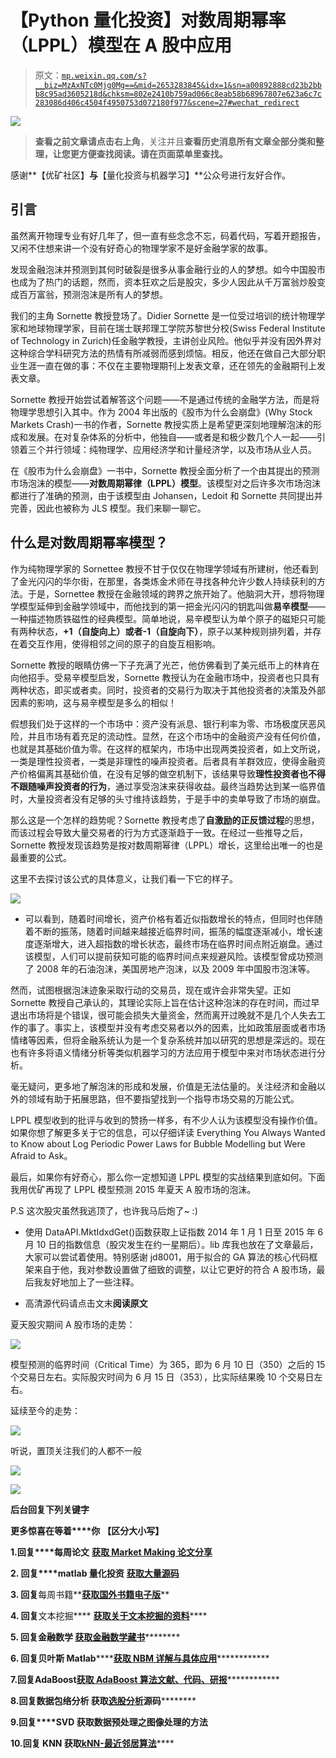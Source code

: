 # 【Python 量化投资】对数周期幂率（LPPL）模型在 A 股中应用

> 原文：[`mp.weixin.qq.com/s?__biz=MzAxNTc0Mjg0Mg==&mid=2653283845&idx=1&sn=a00892888cd23b2bbb8c95ad3605218d&chksm=802e2410b759ad066c8eab58b68967807e623a6c7c283086d406c4504f4950753d072180f977&scene=27#wechat_redirect`](http://mp.weixin.qq.com/s?__biz=MzAxNTc0Mjg0Mg==&mid=2653283845&idx=1&sn=a00892888cd23b2bbb8c95ad3605218d&chksm=802e2410b759ad066c8eab58b68967807e623a6c7c283086d406c4504f4950753d072180f977&scene=27#wechat_redirect)

![](img/a0bfde570bfadb777c6a122b770db628.png)

> ********查看之前文章请点击右上角********，关注并且******查看历史消息**************所有文章全部分类和整理，让您更方便查找阅读。请在页面菜单里查找。********

感谢**【优矿社区】**与**【量化投资与机器学习】**公众号进行友好合作。

## **引言**

虽然离开物理专业有好几年了，但一直有些念念不忘，码着代码，写着开题报告，又闲不住想来讲一个没有好奇心的物理学家不是好金融学家的故事。

发现金融泡沫并预测到其何时破裂是很多从事金融行业的人的梦想。如今中国股市也成为了热门的话题，然而，资本狂欢之后是股灾，多少人因此从千万富翁炒股变成百万富翁，预测泡沫是所有人的梦想。

我们的主角 Sornette 教授登场了。Didier Sornette 是一位受过培训的统计物理学家和地球物理学家，目前在瑞士联邦理工学院苏黎世分校(Swiss Federal Institute of Technology in Zurich)任金融学教授，主讲创业风险。他似乎并没有因外界对这种综合学科研究方法的热情有所减弱而感到烦恼。相反，他还在做自己大部分职业生涯一直在做的事：不仅在主要物理期刊上发表文章，还在领先的金融期刊上发表文章。

Sornette 教授开始尝试着解答这个问题——不是通过传统的金融学方法，而是将物理学思想引入其中。作为 2004 年出版的《股市为什么会崩盘》(Why Stock Markets Crash)一书的作者，Sornette 教授实质上是希望更深刻地理解泡沫的形成和发展。在对复杂体系的分析中，他独自——或者是和极少数几个人一起——引领着三个并行领域：纯物理学、应用经济学和计量经济学，以及市场从业人员。

在《股市为什么会崩盘》一书中，Sornette 教授全面分析了一个由其提出的预测市场泡沫的模型——**对数周期幂律（LPPL）模型**。该模型对之后许多次市场泡沫都进行了准确的预测，由于该模型由 Johansen，Ledoit 和 Sornette 共同提出并完善，因此也被称为 JLS 模型。我们来聊一聊它。

## **什么是对数周期幂率模型？**

作为纯物理学家的 Sornettee 教授不甘于仅仅在物理学领域有所建树，他还看到了金光闪闪的华尔街，在那里，各类炼金术师在寻找各种允许少数人持续获利的方法。于是，Sornettee 教授在金融领域的跨界之旅开始了。他脑洞大开，想将物理学模型延伸到金融学领域中，而他找到的第一把金光闪闪的钥匙叫做**易辛模型**——一种描述物质铁磁性的经典模型。简单地说，易辛模型认为单个原子的磁矩只可能有两种状态，**+1（自旋向上）**或者**-1（自旋向下）**，原子以某种规则排列着，并存在着交互作用，使得相邻之间的原子的自旋互相影响。

Sornette 教授的眼睛仿佛一下子充满了光芒，他仿佛看到了美元纸币上的林肯在向他招手。受易辛模型启发，Sornette 教授认为在金融市场中，投资者也只具有两种状态，即买或者卖。同时，投资者的交易行为取决于其他投资者的决策及外部因素的影响，这与易辛模型是多么的相似！

假想我们处于这样的一个市场中：资产没有派息、银行利率为零、市场极度厌恶风险，并且市场有着充足的流动性。显然，在这个市场中的金融资产没有任何价值，也就是其基础价值为零。在这样的框架内，市场中出现两类投资者，如上文所说，一类是理性投资者，一类是非理性的噪声投资者。后者具有羊群效应，使得金融资产价格偏离其基础价值，在没有足够的做空机制下，该结果导致**理性投资者也不得不跟随噪声投资者的行为**，通过享受泡沫来获得收益。最终当趋势达到某一临界值时，大量投资者没有足够的头寸维持该趋势，于是手中的卖单导致了市场的崩盘。

那么这是一个怎样的趋势呢？Sornette 教授考虑了**自激励的正反馈过程**的思想，而该过程会导致大量交易者的行为方式逐渐趋于一致。在经过一些推导之后，Sornette 教授发现该趋势是按对数周期幂律（LPPL）增长，这里给出唯一的也是最重要的公式。

这里不去探讨该公式的具体意义，让我们看一下它的样子。

![](img/9b0fc7856a621ad96bf32981eda756bf.png)

*   可以看到，随着时间增长，资产价格有着近似指数增长的特点，但同时也伴随着不断的振荡，随着时间越来越接近临界时间，振荡的幅度逐渐减小，增长速度逐渐增大，进入超指数的增长状态，最终市场在临界时间点附近崩盘。通过该模型，人们可以提前获知可能的临界时间点来规避风险。该模型曾成功预测了 2008 年的石油泡沫，美国房地产泡沫，以及 2009 年中国股市泡沫等。

然而，试图根据泡沫迹象采取行动的交易员，现在或许会非常失望。正如 Sornette 教授自己承认的，其理论实际上旨在估计这种泡沫的存在时间，而过早退出市场将是个错误，很可能会损失大量资金，然而离开过晚就不是几个人失去工作的事了。事实上，该模型并没有考虑交易者以外的因素，比如政策层面或者市场情绪等因素，但将金融系统认为是一个复杂系统并加以研究的思想是深远的。现在也有许多将语义情绪分析等类似机器学习的方法应用于模型中来对市场状态进行分析。

毫无疑问，更多地了解泡沫的形成和发展，价值是无法估量的。关注经济和金融以外的领域有助于拓展思路，但不要指望找到一个指导市场交易的万能公式。

LPPL 模型收到的批评与收到的赞扬一样多，有不少人认为该模型没有操作价值。如果你想了解更多关于它的信息，可以仔细详读 Everything You Always Wanted to Know about Log Periodic Power Laws for Bubble Modelling but Were Afraid to Ask。

最后，如果你有好奇心，那么你一定想知道 LPPL 模型的实战结果到底如何。下面我用优矿再现了 LPPL 模型预测 2015 年夏天 A 股市场的泡沫。

P.S 这次股灾虽然我逃顶了，也许我马后炮了~ :)

*   使用 DataAPI.MktIdxdGet()函数获取上证指数 2014 年 1 月 1 日至 2015 年 6 月 10 日的指数信息（股灾发生在约一星期后）。lib 库我也放在了文章最后，大家可以尝试着使用。特别感谢 jd8001，用于拟合的 GA 算法的核心代码框架来自于他，我对参数设置做了细致的调整，以让它更好的符合 A 股市场，最后我友好地加上了一些注释。

*   高清源代码请点击文末**阅读原文**

夏天股灾期间 A 股市场的走势：

![](img/7b3ffe8f0b6748b7d73b1c540f6022b9.png) 

模型预测的临界时间（Critical Time）为 365，即为 6 月 10 日（350）之后的 15 个交易日左右。实际股灾时间为 6 月 15 日（353），比实际结果晚 10 个交易日左右。

延续至今的走势：

![](img/78c3b232953ef8b9178789effa28cfaa.png)

听说，置顶关注我们的人都不一般

![](img/74c285b465d1c5684165b6d5f0ebcd06.png)

**![](img/40429cd849aaf6f87544f9c00f4f92ad.png)**

**后台回复下列关键字**

**更多惊喜在等着****你** **【区分大小写】**  

**1.回复****每周论文** [**获取 Market Making 论文分享**](http://mp.weixin.qq.com/s?__biz=MzAxNTc0Mjg0Mg==&mid=2653283381&idx=1&sn=48ec361d5b5a0e86e7749ff100a1f335&scene=21#wechat_redirect)

**2\. 回复****matlab 量化投资** **[**获取大量源码**](http://mp.weixin.qq.com/s?__biz=MzAxNTc0Mjg0Mg==&mid=2653283293&idx=1&sn=7c26d2958d1a463686b2600c69bd9bff&scene=21#wechat_redirect)**

****3\. 回复****每周书籍**[**获取国外书籍电子版**](http://mp.weixin.qq.com/s?__biz=MzAxNTc0Mjg0Mg==&mid=2653283159&idx=1&sn=2b5ff2017cabafc48fd3497ae5efa58c&scene=21#wechat_redirect)**

******4\.** **回复******文本挖掘**** ****[**获取关于文本挖掘的资料**](http://mp.weixin.qq.com/s?__biz=MzAxNTc0Mjg0Mg==&mid=2653283053&idx=1&sn=1d17fbc17545e561be0664af78304a67&scene=21#wechat_redirect)********

************5\. 回复******金融数学**** ****[**获取金融数学藏书**](http://mp.weixin.qq.com/s?__biz=MzAxNTc0Mjg0Mg==&mid=403111936&idx=4&sn=97822bfa300f3d856d6c9acd8dc24914&scene=21#wechat_redirect)**************

**********6\. 回复******贝叶斯 Matlab********[**获取 NBM 详解与具体应用**](http://mp.weixin.qq.com/s?__biz=MzAxNTc0Mjg0Mg==&mid=401834925&idx=1&sn=d56246158c1002b2330a7c26fd401db6&scene=21#wechat_redirect)************

************7.回复****AdaBoost******[获取 AdaBoost 算法文献、代码、研报](http://mp.weixin.qq.com/s?__biz=MzAxNTc0Mjg0Mg==&mid=2653283387&idx=1&sn=d40b3a1ea73e3d85c124b5b1e4f3057b&scene=21#wechat_redirect)**************

**********8.回复****数据包络分析** **获取****[选股分析](http://mp.weixin.qq.com/s?__biz=MzAxNTc0Mjg0Mg==&mid=2653283401&idx=1&sn=fae6d0c0638174bb713952e6af983c54&scene=21#wechat_redirect)源码**********

********9.回复****SVD** **获取数据预处理之图像处理的方法********

********10.回复 KNN 获取****[kNN-最近邻居算法](http://mp.weixin.qq.com/s?__biz=MzAxNTc0Mjg0Mg==&mid=2653283706&idx=1&sn=45ee21fda90a82a4692eb1aff62ec492&scene=21#wechat_redirect)********